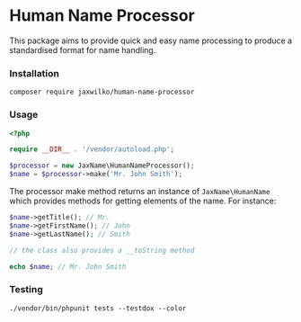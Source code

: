 # Human Name Processor

This package aims to provide quick and easy name processing to produce a standardised format for name handling.

### Installation

```shell script
composer require jaxwilko/human-name-processor
```

### Usage

```php
<?php

require __DIR__ . '/vendor/autoload.php';

$processor = new JaxName\HumanNameProcessor();
$name = $processor->make('Mr. John Smith');
```

The processor make method returns an instance of `JaxName\HumanName` which provides methods for getting elements of 
the name. For instance:

```php
$name->getTitle(); // Mr.
$name->getFirstName(); // John
$name->getLastName(); // Smith

// the class also provides a __toString method

echo $name; // Mr. John Smith
```

### Testing

```shell script
./vendor/bin/phpunit tests --testdox --color
```

